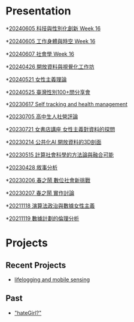# Presentation
*[20240605 科技與性別化創新 Week 16]()

*[20240605 工作身體與時空 Week 16](https://docs.google.com/presentation/d/e/2PACX-1vRv9dzQ23AXSxcT684_sXc7LfKYKes_riQF19JVhoOA-fl6XaR_g078ezrhThNoSbwYdnqx2jX5TKGC/pub?start=false&loop=false&delayms=3000)

*[20240607 社會學 Week 16]()

*[20240426 開放資料與視覺化工作坊]()

*[20240521 女性主義理論]()

*[20240525 臺灣性別100+問分享會]()

*[20230617 Self tracking and health management]()

*[20230705 高中生人社營評論]()

*[20230721 女書店講座 女性主義對資料的探問]()

*[20230214 公共化AI 開放資料的3D剖面]()

*[20230515 計算社會科學的方法論與融合可能]()

*[20230428 敘事分析]()

*[20230206 春之鬧 數位社會新挑戰]()

*[20230207 春之鬧 實作討論]()


*[20211118 演算法政治與數據女性主義]()

*[20211119 數據計劃的倫理分析]()


# Projects

## Recent Projects
* [lifelogging and mobile sensing]()

## Past
* ["hateGirl?"]()

